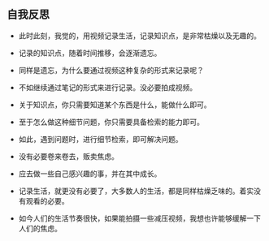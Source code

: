 ## 自我反思
* 此时此刻，我觉的，用视频记录生活，记录知识点，是非常枯燥以及无趣的。
* 记录的知识点，随着时间推移，会逐渐遗忘。
* 同样是遗忘，为什么要通过视频这种复杂的形式来记录呢？
* 不如继续通过笔记的形式来进行记录。没必要拍成视频。
* 关于知识点，你只需要知道某个东西是什么，能做什么即可。
* 至于怎么做这种细节问题，你只需要具备检索的能力即可。
* 如此，遇到问题时，进行细节检索，即可解决问题。
* 没有必要卷来卷去，贩卖焦虑。
* 应去做一些自己感兴趣的事，并在其中成长。

* 记录生活，就更没有必要了，大多数人的生活，都是同样枯燥乏味的。着实没有观看的必要。

* 如今人们的生活节奏很快，如果能拍摄一些减压视频，我想也许能够缓解一下人们的焦虑。
